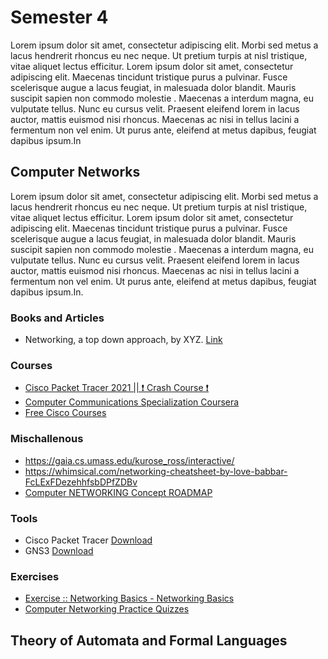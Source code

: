 # Semester 4
Lorem ipsum dolor sit amet, consectetur adipiscing elit.
 Morbi sed metus a lacus hendrerit rhoncus eu nec neque. Ut pretium turpis at nisl
  tristique, vitae aliquet lectus efficitur. Lorem ipsum dolor sit amet, consectetur 
  adipiscing elit. Maecenas tincidunt tristique purus a pulvinar. Fusce scelerisque augue 
  a lacus feugiat, in malesuada dolor blandit. Mauris suscipit sapien non commodo molestie
  . Maecenas a interdum magna, eu vulputate tellus. Nunc eu cursus velit. Praesent eleifend
   lorem in lacus auctor, mattis euismod nisi rhoncus. Maecenas ac nisi in tellus lacini
   a fermentum non vel enim. Ut purus ante, eleifend at metus dapibus, feugiat dapibus ipsum.In

## **Computer Networks**
Lorem ipsum dolor sit amet, consectetur adipiscing elit.
 Morbi sed metus a lacus hendrerit rhoncus eu nec neque. Ut pretium turpis at nisl
  tristique, vitae aliquet lectus efficitur. Lorem ipsum dolor sit amet, consectetur 
  adipiscing elit. Maecenas tincidunt tristique purus a pulvinar. Fusce scelerisque augue 
  a lacus feugiat, in malesuada dolor blandit. Mauris suscipit sapien non commodo molestie
  . Maecenas a interdum magna, eu vulputate tellus. Nunc eu cursus velit. Praesent eleifend
   lorem in lacus auctor, mattis euismod nisi rhoncus. Maecenas ac nisi in tellus lacini
   a fermentum non vel enim. Ut purus ante, eleifend at metus dapibus, feugiat dapibus ipsum.In.

### Books and Articles
   - Networking, a top down approach, by XYZ. [Link]()

### Courses
   * [Cisco Packet Tracer 2021 || ❗ Crash Course ❗](https://www.youtube.com/watch?v=ty0HMs48U1k)
   * [Computer Communications Specialization Coursera](https://www.coursera.org/specializations/computer-communications)
   * [Free Cisco Courses](https://www.cisco.com/c/m/en_sg/partners/cisco-networking-academy/index.html)

### Mischallenous
   * https://gaia.cs.umass.edu/kurose_ross/interactive/
   * https://whimsical.com/networking-cheatsheet-by-love-babbar-FcLExFDezehhfsbDPfZDBv
   * [Computer NETWORKING Concept ROADMAP](https://www.youtube.com/watch?v=oYeJoJXIP9Q)

### Tools

   - Cisco Packet Tracer [Download](https://www.netacad.com/portal/resources/packet-tracer)
   - GNS3 [Download]()

### Exercises
  - [Exercise :: Networking Basics - Networking Basics](https://www.indiabix.com/networking/networking-basics/)
  - [Computer Networking Practice Quizzes](https://eflnet.com/networking/index.php)


## **Theory of Automata and Formal Languages**
